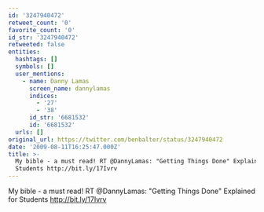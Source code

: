 ```yaml
---
id: '3247940472'
retweet_count: '0'
favorite_count: '0'
id_str: '3247940472'
retweeted: false
entities:
  hashtags: []
  symbols: []
  user_mentions:
    - name: Danny Lamas
      screen_name: dannylamas
      indices:
        - '27'
        - '38'
      id_str: '6681532'
      id: '6681532'
  urls: []
original_url: https://twitter.com/benbalter/status/3247940472
date: '2009-08-11T16:25:47.000Z'
title: >-
  My bible - a must read! RT @DannyLamas: "Getting Things Done" Explained for
  Students http://bit.ly/17Ivrv
---
```


My bible - a must read! RT @DannyLamas: "Getting Things Done" Explained for Students http://bit.ly/17Ivrv